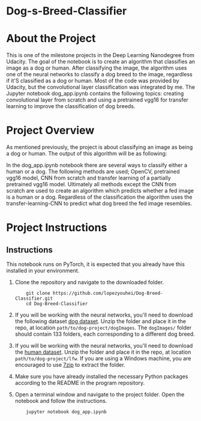 # Dog-s-Breed-Classifier

# About the Project
This is one of the milestone projects in the Deep Learning Nanodegree from Udacity. The goal of the notebook is to create an algorithm that classifies an image as a dog or human. After classifying the image, the algorithm uses one of the neural networks to classify a dog breed to the image, regardless if it'S classified as a dog or human. Most of the code was provided by Udacity, but the convolutional layer classification was integrated by me. The Jupyter notebook dog_app.ipynb contains the following topics: creating convolutional layer from scratch and using a pretrained vgg16 for transfer learning to improve the classification of dog breeds. 

# Project Overview

As mentioned previously, the project is about classifying an image as being a dog or human. The output of this algorithm will be as following:

In the dog_app.ipynb notebook there are several ways to classify either a human or a dog.  The following methods are used; OpenCV, pretrained vgg16 model, CNN from scratch and transfer learning of a partially pretrained vgg16 model. Ultimately all methods except the CNN from scratch are used to create an algorithm which predicts whether a fed image is a human or a dog. Regardless of the classification the algorithm uses the transfer-learning-CNN to predict what dog breed the fed image resembles. 

# Project Instructions

## Instructions

This notebook runs on PyTorch, it is expected that you already have this installed in your environment.

1. Clone the repository and navigate to the downloaded folder.
	
	```	
		git clone https://github.com/lopezyouhei/Dog-Breed-Classifier.git
		cd Dog-Breed-Classifier
	```

2. If you will be working with the neural networks, you'll need to download the following dataset [dog dataset](https://s3-us-west-1.amazonaws.com/udacity-aind/dog-project/dogImages.zip).  Unzip the folder and place it in the repo, at location `path/to/dog-project/dogImages`.  The `dogImages/` folder should contain 133 folders, each corresponding to a different dog breed.
3. If you will be working with the neural networks, you'll need to download the [human dataset](http://vis-www.cs.umass.edu/lfw/lfw.tgz).  Unzip the folder and place it in the repo, at location `path/to/dog-project/lfw`.  If you are using a Windows machine, you are encouraged to use [7zip](http://www.7-zip.org/) to extract the folder. 
4. Make sure you have already installed the necessary Python packages according to the README in the program repository.
5. Open a terminal window and navigate to the project folder. Open the notebook and follow the instructions.
	
	```
		jupyter notebook dog_app.ipynb
	```

